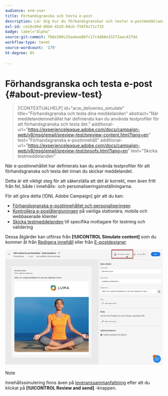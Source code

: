```yaml
---
audience: end-user
title: Förhandsgranska och testa e-post
description: Lär dig hur du förhandsgranskar och testar e-postmeddelanden
exl-id: ce10c89d-d9b8-4529-84cb-f58f8c71c733
badge: label="Alpha"
source-git-commit: fb6e389c25aebae8bfc17c4d88e33273aac427dd
workflow-type: tm+mt
source-wordcount: '179'
ht-degree: 0%

---
```


# Förhandsgranska och testa e-post {#about-preview-test}

>[!CONTEXTUALHELP]
>id="acw_deliveries_simulate"
>title="Förhandsgranska och testa dina meddelanden"
>abstract="När meddelandeinnehållet har definierats kan du använda testprofiler för att förhandsgranska och testa det."
>additional-url="https://experienceleague.adobe.com/docs/campaign-web/v8/msg/email/preview-test/preview-content.html?lang=en" text="Förhandsgranska e-postinnehåll"
>additional-url="https://experienceleague.adobe.com/docs/campaign-web/v8/msg/email/preview-test/proofs.html?lang=en" text="Skicka testmeddelanden"

När e-postinnehållet har definierats kan du använda testprofiler för att förhandsgranska och testa det innan du skickar meddelandet.

Detta är ett viktigt steg för att säkerställa att det är korrekt, men även fritt från fel, både i innehålls- och personaliseringsinställningarna.

För att göra detta [!DNL Adobe Campaign] gör att du kan:

* [Förhandsgranska e-postinnehållet och personaliseringen](preview-content.md)
* [Kontrollera e-poståtergivningen](email-rendering.md) på vanliga stationära, mobila och webbaserade klienter
* [Skicka testmeddelanden](proofs.md) till specifika mottagare för testning och validering

Dessa åtgärder kan utföras från **[!UICONTROL Simulate content]** som du kommer åt från [Redigera innehåll](../content/edit-content.md) eller från [E-postdesigner](../content/get-started-email-designer.md).

![](assets/simulate-button.png)

>[!NOTE]
>
>Innehållssimulering finns även på [leveranssammanfattning](../monitor/prepare-send.md) efter att du klickat på **[!UICONTROL Review and send]** -knappen.
